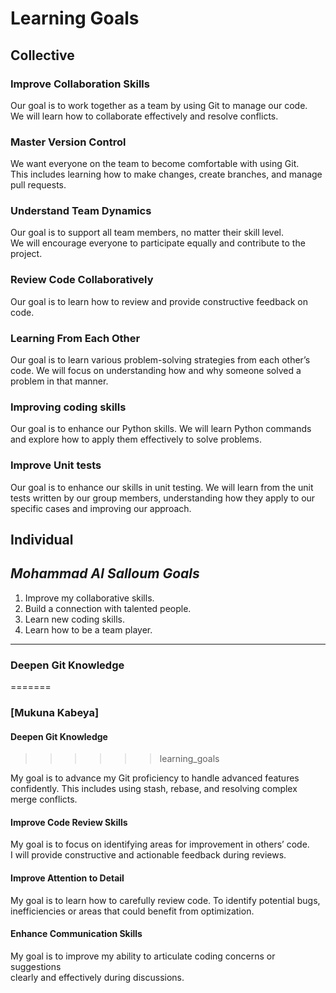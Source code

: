 # Learning Goals

## Collective

### Improve Collaboration Skills  

Our goal is to work together as a team by using Git to manage our code.  
We will learn how to collaborate effectively and resolve conflicts.

### Master Version Control  

We want everyone on the team to become comfortable with using Git.  
This includes learning how to make changes, create branches, and manage pull requests.

### Understand Team Dynamics  

Our goal is to support all team members, no matter their skill level.  
We will encourage everyone to participate equally and contribute to the project.

### Review Code Collaboratively  

Our goal is to learn how to review and provide constructive feedback on code.

### Learning From Each Other  

Our goal is to learn various problem-solving strategies from each other’s code.
We will focus on understanding how and why someone solved a problem in that manner.

### Improving coding skills

Our goal is to enhance our Python skills.
We will learn Python commands
and explore how to apply them effectively to solve problems.

### Improve Unit tests

Our goal is to enhance our skills in unit testing.
We will learn from the unit tests written by our group members,
understanding how they apply to our specific cases and improving our approach.

## Individual

## _Mohammad Al Salloum Goals_

1. Improve my collaborative skills.
2. Build a connection with talented people.
3. Learn new coding skills.
4. Learn how to be a team player.

---

### Deepen Git Knowledge  
=======
### [Mukuna Kabeya]

#### Deepen Git Knowledge  
>>>>>> learning_goals

My goal is to advance my Git proficiency to handle advanced features confidently.
This includes using stash, rebase, and resolving complex merge conflicts.

#### Improve Code Review Skills  

My goal is to focus on identifying areas for improvement in others’ code.  
I will provide constructive and actionable feedback during reviews.

#### Improve Attention to Detail  

My goal is to learn how to carefully review code.
To identify potential bugs, inefficiencies or areas that could benefit from optimization.

#### Enhance Communication Skills  

My goal is to improve my ability to articulate coding concerns or suggestions  
clearly and effectively during discussions.
